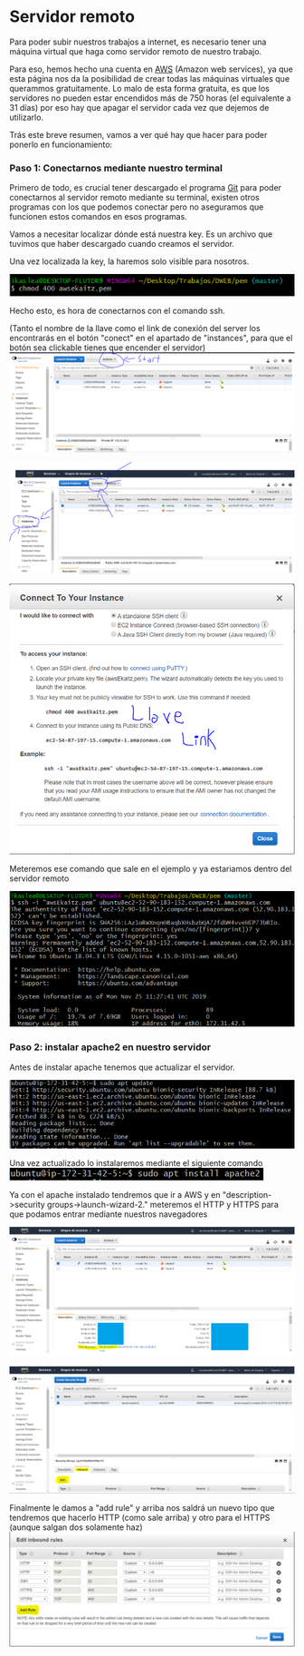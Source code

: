 # Servidor remoto

Para poder subir nuestros trabajos a internet, es necesario tener una máquina virtual que haga como servidor remoto de nuestro trabajo.

Para eso, hemos hecho una cuenta en [AWS](https://aws.amazon.com/es/education/awseducate/) (Amazon web services), ya que esta página nos da la posibilidad de crear todas las máquinas virtuales que querammos gratuitamente. Lo malo de esta forma gratuita, es que los servidores no pueden estar encendidos más de 750 horas (el equivalente a 31 días) por eso hay que apagar el servidor cada vez que dejemos de utilizarlo.

Trás este breve resumen, vamos a ver qué hay que hacer para poder ponerlo en funcionamiento:

### Paso 1: Conectarnos mediante nuestro terminal

Primero de todo, es crucial tener descargado el programa [Git](https://git-scm.com/downloads) para poder conectarnos al servidor remoto mediante su terminal, existen otros programas con los que podemos conectar pero no aseguramos que funcionen estos comandos en esos programas.

Vamos a necesitar localizar dónde está nuestra key. Es un archivo que tuvimos que haber descargado cuando creamos el servidor.

Una vez localizada la key, la haremos solo visible para nosotros.

![chmod](../capturas/chmod.PNG)

Hecho esto, es hora de conectarnos con el comando ssh.

(Tanto el nombre de la llave como el link de conexión del server los encontrarás en el botón "conect" en el apartado de "instances", para que el botón sea clickable tienes que encender el servidor)
![serverApagado](../capturas/serverApagado.PNG)


![serverEncendido](../capturas/serverEncendido.PNG)


![Connect](../capturas/connect.PNG)

Meteremos ese comando que sale en el ejemplo y ya estariamos dentro del servidor remoto

![ssh](../capturas/ssh.PNG)

### Paso 2: instalar apache2 en nuestro servidor

Antes de instalar apache tenemos que actualizar el servidor.

![update](../capturas/update.PNG)

Una vez actualizado lo instalaremos mediante el siguiente comando
![apache](../capturas/apache2.PNG)

Ya con el apache instalado tendremos que ir a AWS y en "description->security groups->launch-wizard-2." meteremos el HTTP y HTTPS para que podamos entrar mediante nuestros navegadores

![security](../capturas/security.PNG)

![inbound](../capturas/inbound.PNG)

Finalmente le damos a "add rule" y arriba nos saldrá un nuevo tipo que tendremos que hacerlo HTTP (como sale arriba) y otro para el HTTPS (aunque salgan dos solamente haz)
![AddRule](../capturas/AddRule.PNG)

